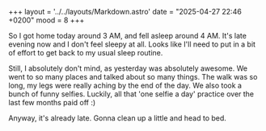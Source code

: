 +++
layout = '../../layouts/Markdown.astro'
date = "2025-04-27 22:46 +0200"
mood = 8
+++

So I got home today around 3 AM, and fell asleep around 4 AM. It's late evening now and I don't feel sleepy at all. Looks like I'll need to put in a bit of effort to get back to my usual sleep routine.

Still, I absolutely don't mind, as yesterday was absolutely awesome. We went to so many places and talked about so many things. The walk was so long, my legs were really aching by the end of the day. We also took a bunch of funny selfies. Luckily, all that 'one selfie a day' practice over the last few months paid off :)

Anyway, it's already late. Gonna clean up a little and head to bed.